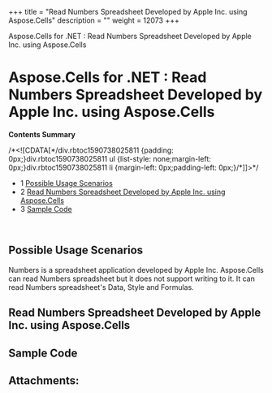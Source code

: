 +++
title = "Read Numbers Spreadsheet Developed by Apple Inc. using Aspose.Cells" 
description = "" 
weight = 12073 
+++

Aspose.Cells for .NET : Read Numbers Spreadsheet Developed by Apple Inc. using Aspose.Cells  

# Aspose.Cells for .NET : Read Numbers Spreadsheet Developed by Apple Inc. using Aspose.Cells


**Contents Summary**

/\*<!\[CDATA\[\*/div.rbtoc1590738025811 {padding: 0px;}div.rbtoc1590738025811 ul {list-style: none;margin-left: 0px;}div.rbtoc1590738025811 li {margin-left: 0px;padding-left: 0px;}/\*\]\]>\*/

*   1 [Possible Usage Scenarios](#ReadNumbersSpreadsheetDevelopedbyAppleInc.usingAspose.Cells-PossibleUsageScenarios)
*   2 [Read Numbers Spreadsheet Developed by Apple Inc. using Aspose.Cells](#ReadNumbersSpreadsheetDevelopedbyAppleInc.usingAspose.Cells-ReadNumbersSpreadsheetDevelopedbyAppleInc.usingAspose.Cells)
*   3 [Sample Code](#ReadNumbersSpreadsheetDevelopedbyAppleInc.usingAspose.Cells-SampleCode)

 

## Possible Usage Scenarios

Numbers is a spreadsheet application developed by Apple Inc. Aspose.Cells can read Numbers spreadsheet but it does not support writing to it. It can read Numbers spreadsheet's Data, Style and Formulas.

## Read Numbers Spreadsheet Developed by Apple Inc. using Aspose.Cells


## Sample Code

## Attachments:


